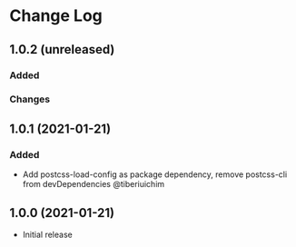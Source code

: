 # Change Log

## 1.0.2 (unreleased)

### Added

### Changes

## 1.0.1 (2021-01-21)

### Added

- Add postcss-load-config as package dependency, remove postcss-cli from devDependencies  @tiberiuichim

## 1.0.0 (2021-01-21)

- Initial release
